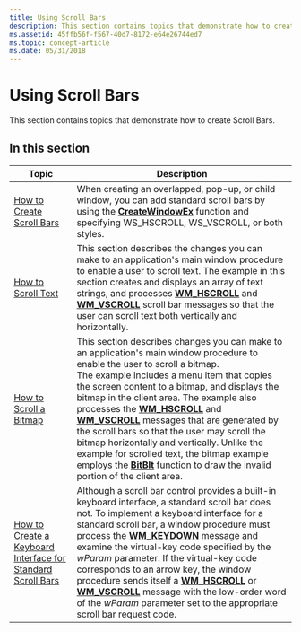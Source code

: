 ```yaml
---
title: Using Scroll Bars
description: This section contains topics that demonstrate how to create Scroll Bars.
ms.assetid: 45ffb56f-f567-40d7-8172-e64e26744ed7
ms.topic: concept-article
ms.date: 05/31/2018
---
```


# Using Scroll Bars

This section contains topics that demonstrate how to create Scroll Bars.

## In this section



| Topic                                                                                                                              | Description                                                                                                                                                                                                                                                                                                                                                                                                                                                                                                                                                                                                                                                    |
|------------------------------------------------------------------------------------------------------------------------------------|----------------------------------------------------------------------------------------------------------------------------------------------------------------------------------------------------------------------------------------------------------------------------------------------------------------------------------------------------------------------------------------------------------------------------------------------------------------------------------------------------------------------------------------------------------------------------------------------------------------------------------------------------------------|
| [How to Create Scroll Bars](create-scroll-bars.md)<br/>                                                                     | When creating an overlapped, pop-up, or child window, you can add standard scroll bars by using the [**CreateWindowEx**](/windows/desktop/api/winuser/nf-winuser-createwindowexa) function and specifying WS\_HSCROLL, WS\_VSCROLL, or both styles. <br/>                                                                                                                                                                                                                                                                                                                                                                                                                                  |
| [How to Scroll Text](scroll-text-in-scroll-bars.md)<br/>                                                                    | This section describes the changes you can make to an application's main window procedure to enable a user to scroll text. The example in this section creates and displays an array of text strings, and processes [**WM\_HSCROLL**](wm-hscroll.md) and [**WM\_VSCROLL**](wm-vscroll.md) scroll bar messages so that the user can scroll text both vertically and horizontally. <br/>                                                                                                                                                                                                                                                                 |
| [How to Scroll a Bitmap](scroll-a-bitmap-in-scroll-bars.md)<br/>                                                            | This section describes changes you can make to an application's main window procedure to enable the user to scroll a bitmap. <br/> The example includes a menu item that copies the screen content to a bitmap, and displays the bitmap in the client area. The example also processes the [**WM\_HSCROLL**](wm-hscroll.md) and [**WM\_VSCROLL**](wm-vscroll.md) messages that are generated by the scroll bars so that the user may scroll the bitmap horizontally and vertically. Unlike the example for scrolled text, the bitmap example employs the [**BitBlt**](/windows/desktop/api/wingdi/nf-wingdi-bitblt) function to draw the invalid portion of the client area. <br/> |
| [How to Create a Keyboard Interface for Standard Scroll Bars](create-a-keyboard-interface-for-standard-scroll-bars.md)<br/> | Although a scroll bar control provides a built-in keyboard interface, a standard scroll bar does not. To implement a keyboard interface for a standard scroll bar, a window procedure must process the [**WM\_KEYDOWN**](/windows/desktop/inputdev/wm-keydown) message and examine the virtual-key code specified by the *wParam* parameter. If the virtual-key code corresponds to an arrow key, the window procedure sends itself a [**WM\_HSCROLL**](wm-hscroll.md) or [**WM\_VSCROLL**](wm-vscroll.md) message with the low-order word of the *wParam* parameter set to the appropriate scroll bar request code. <br/>                                              |



 

 

